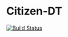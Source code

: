 # Citizen-DT 
[![Build Status](https://travis-ci.org/sbricco-house/citizen-dt.svg?branch=master)](https://travis-ci.org/sbricco-house/citizen-dt)